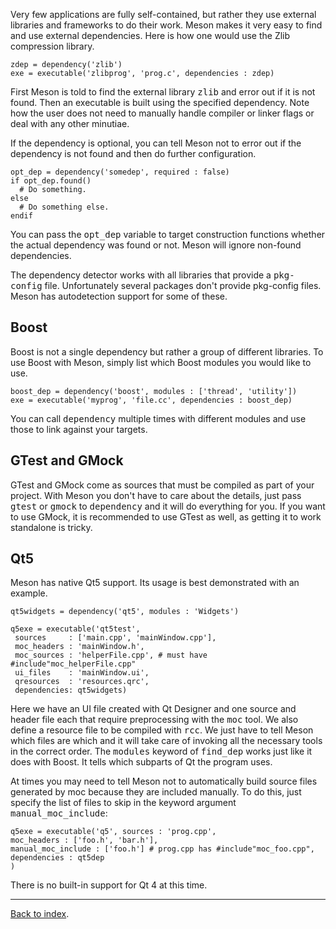 Very few applications are fully self-contained, but rather they use external libraries and frameworks to do their work. Meson makes it very easy to find and use external dependencies. Here is how one would use the Zlib compression library.

    zdep = dependency('zlib')
    exe = executable('zlibprog', 'prog.c', dependencies : zdep)

First Meson is told to find the external library <tt>zlib</tt> and error out if it is not found. Then an executable is built using the specified dependency. Note how the user does not need to manually handle compiler or linker flags or deal with any other minutiae.

If the dependency is optional, you can tell Meson not to error out if the dependency is not found and then do further configuration.

    opt_dep = dependency('somedep', required : false)
    if opt_dep.found()
      # Do something.
    else
      # Do something else.
    endif

You can pass the <tt>opt_dep</tt> variable to target construction functions whether the actual dependency was found or not. Meson will ignore non-found dependencies.

The dependency detector works with all libraries that provide a <tt>pkg-config</tt> file. Unfortunately several packages don't provide pkg-config files. Meson has autodetection support for some of these.

## Boost ##

Boost is not a single dependency but rather a group of different libraries. To use Boost with Meson, simply list which Boost modules you would like to use.

    boost_dep = dependency('boost', modules : ['thread', 'utility'])
    exe = executable('myprog', 'file.cc', dependencies : boost_dep)

You can call <tt>dependency</tt> multiple times with different modules and use those to link against your targets.

## GTest and GMock ##

GTest and GMock come as sources that must be compiled as part of your project. With Meson you don't have to care about the details, just pass <tt>gtest</tt> or <tt>gmock</tt> to <tt>dependency</tt> and it will do everything for you. If you want to use GMock, it is recommended to use GTest as well, as getting it to work standalone is tricky.

## Qt5 ##

Meson has native Qt5 support. Its usage is best demonstrated with an example.

    qt5widgets = dependency('qt5', modules : 'Widgets')
    
    q5exe = executable('qt5test',
     sources     : ['main.cpp', 'mainWindow.cpp'],
     moc_headers : 'mainWindow.h',
     moc_sources : 'helperFile.cpp', # must have #include"moc_helperFile.cpp"
     ui_files    : 'mainWindow.ui',
     qresources  : 'resources.qrc',
     dependencies: qt5widgets)

Here we have an UI file created with Qt Designer and one source and header file each that require preprocessing with the <tt>moc</tt> tool. We also define a resource file to be compiled with <tt>rcc</tt>. We just have to tell Meson which files are which and it will take care of invoking all the necessary tools in the correct order. The <tt>modules</tt> keyword of <tt>find_dep</tt> works just like it does with Boost. It tells which subparts of Qt the program uses.

At times you may need to tell Meson not to automatically build source files generated by moc because they are included manually. To do this, just specify the list of files to skip in the keyword argument <tt>manual_moc_include</tt>:

    q5exe = executable('q5', sources : 'prog.cpp',
    moc_headers : ['foo.h', 'bar.h'],
    manual_moc_include : ['foo.h'] # prog.cpp has #include"moc_foo.cpp",
    dependencies : qt5dep
    )

There is no built-in support for Qt 4 at this time.

---

[Back to index](Manual).